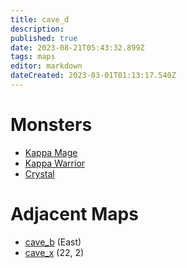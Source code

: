 ```yaml
---
title: cave_d
description: 
published: true
date: 2023-08-21T05:43:32.899Z
tags: maps
editor: markdown
dateCreated: 2023-03-01T01:13:17.540Z
---
```


# Monsters
 * [Kappa Mage](/monsters/kappa-mage)
 * [Kappa Warrior](/monsters/kappa-warrior)
 * [Crystal](/monsters/crystal)

# Adjacent Maps
 * [cave_b](/maps/cave_b) (East)
 * [cave_x](/maps/cave_x) (22, 2)
